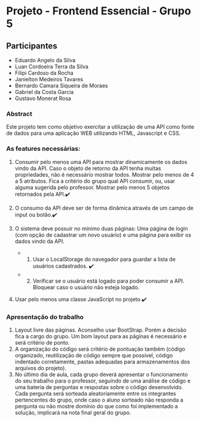 # Projeto - Frontend Essencial - Grupo 5
## Participantes
- Eduardo Angelo da Silva
- Luan Cordoeira Terra da Silva
- Filipi Cardoso da Rocha
- Janielton Medeiros Tavares
- Bernardo Camara Siqueira de Moraes
- Gabriel da Costa Garcia
- Gustavo Monerat Rosa

### Abstract 
Este projeto tem como objetivo exercitar a utilização de uma API como fonte de dados para uma aplicação WEB utilizando HTML, Javascript e CSS.

### As features necessárias:
1. Consumir pelo menos uma API para mostrar dinamicamente os dados vindo da API. Caso o objeto de retorno da API tenha muitas propriedades, não é necessário mostrar todos. Mostrar pelo menos de 4 a 5 atributos. Fica a critério do grupo qual API consumir, ou, usar alguma sugerida pelo professor. Mostrar pelo menos 5 objetos retornados pela API.✔️

2. O consumo da API deve ser de forma dinâmica através de um campo de input ou
botão.✔️

3. O sistema deve possuir no mínimo duas páginas: Uma página de login (com opção de cadastrar um novo usuário) e uma página para exibir os dados vindo da API.
   - 1. Usar o LocalStorage do navegador para guardar a lista de usuários cadastrados. ✔️
   - 2. Verificar se o usuário está logado para poder consumir a API. Bloquear caso o usuário não esteja logado.

4. Usar pelo menos uma classe JavaScript no projeto.✔️

### Apresentação do trabalho
1. Layout livre das páginas. Aconselho usar BootStrap. Porém a decisão fica a cargo do grupo. Um bom layout para as páginas é necessário e será critério de ponto.
2. A organização do código será critério de pontuação também (código organizado, reutilização de código sempre que possível, código indentado corretamente, pastas adequadas para armazenamentos dos arquivos do projeto).
3. No último dia de aula, cada grupo deverá apresentar o funcionamento do seu trabalho para o professor, seguindo de uma análise de código e uma bateria de perguntas e respostas sobre o código desenvolvido. Cada pergunta será sorteada aleatoriamente entre os integrantes pertencentes do grupo, onde caso o aluno sorteado não responda a pergunta ou não mostre domínio do que como foi implementado a solução, implicará na nota final geral do grupo.
